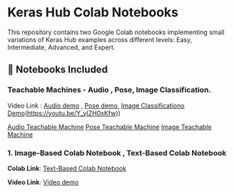 # Keras Hub Colab Notebooks

This repository contains two Google Colab notebooks implementing small variations of Keras Hub examples across different levels: Easy, Intermediate, Advanced, and Expert.

## 📌 Notebooks Included
### Teachable Machines - Audio , Pose, Image Classification. 
Video Link : [Audio demo](https://youtu.be/kOjNygXa0oc) , [Pose demo](https://youtu.be/8eVEccQgXno), [Image Classificationo Demo](https://youtu.be/kOjNygXa0oc)(https://youtu.be/Y_yIZH0xKfw))

[Audio Teachable Machine](https://teachablemachine.withgoogle.com/models/05z6SuaGj/)
[Pose Teachable Machine](https://teachablemachine.withgoogle.com/models/PFAEQe-5r/)
[Image Teachable Machine](https://teachablemachine.withgoogle.com/models/jZEuST2cC/)

### 1️. Image-Based Colab Notebook , Text-Based Colab Notebook

 **Colab Link**: [Text-Based Colab Notebook](https://colab.research.google.com/drive/1D3DKZDGtKM5sSoglDfMW7DoCgQm6XsoU#scrollTo=JPKe0sVKbhDD)
 
 **Video Link**: [Video demo](https://youtu.be/ARx22ZU5lq4)
